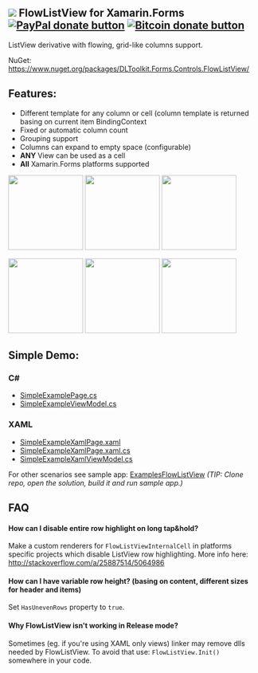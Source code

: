 ## ![](http://res.cloudinary.com/dqeaiomo8/image/upload/c_scale,w_50/v1444578527/DLToolkit/Forms-Controls-128.png) FlowListView for Xamarin.Forms [![PayPal donate button](http://img.shields.io/paypal/donate.png?color=green)](https://www.paypal.com/cgi-bin/webscr?cmd=_s-xclick&hosted_button_id=VPZ4KHKHXXHR2 "Donate to this project using Paypal") [![Bitcoin donate button](http://img.shields.io/bitcoin/donate.png?color=green)](https://blockchain.info/address/16CvewT3QyAc5ATTVNHQ2EomxLQPXxyKQ7 "Donate to this project using Bitcoin")

ListView derivative with flowing, grid-like columns support.

NuGet: https://www.nuget.org/packages/DLToolkit.Forms.Controls.FlowListView/

## Features: 
- Different template for any column or cell (column template is returned basing on current item BindingContext
- Fixed or automatic column count
- Grouping support
- Columns can expand to empty space (configurable)
- **ANY** View can be used as a cell
- **All** Xamarin.Forms platforms supported

<img src="https://raw.githubusercontent.com/daniel-luberda/DLToolkit.Forms.Controls/master/FlowListView/Screenshots/flowlistview1.png" width="150"/> <img src="https://raw.githubusercontent.com/daniel-luberda/DLToolkit.Forms.Controls/master/FlowListView/Screenshots/flowlistview3.png" width="150"/> <img src="https://raw.githubusercontent.com/daniel-luberda/DLToolkit.Forms.Controls/master/FlowListView/Screenshots/flowlistview4.png" width="150"/>

<img src="https://raw.githubusercontent.com/daniel-luberda/DLToolkit.Forms.Controls/master/FlowListView/Screenshots/flowlistview_ios1.png" width="150"/> <img src="https://raw.githubusercontent.com/daniel-luberda/DLToolkit.Forms.Controls/master/FlowListView/Screenshots/flowlistview_ios2.png" width="150"/> <img src="https://raw.githubusercontent.com/daniel-luberda/DLToolkit.Forms.Controls/master/FlowListView/Screenshots/flowlistview_ios3.png" width="150"/>

## Simple Demo:

### C# 
- [SimpleExamplePage.cs](https://github.com/daniel-luberda/DLToolkit.Forms.Controls/blob/master/Examples/ExamplesFlowListView/Pages/SimpleExamplePage.cs)
- [SimpleExampleViewModel.cs](https://github.com/daniel-luberda/DLToolkit.Forms.Controls/blob/master/Examples/ExamplesFlowListView/ViewModels/SimpleExampleViewModel.cs)

### XAML
- [SimpleExampleXamlPage.xaml](https://github.com/daniel-luberda/DLToolkit.Forms.Controls/blob/master/Examples/ExamplesFlowListView/Pages/SimpleExampleXamlPage.xaml)
- [SimpleExampleXamlPage.xaml.cs](https://github.com/daniel-luberda/DLToolkit.Forms.Controls/blob/master/Examples/ExamplesFlowListView/Pages/SimpleExampleXamlPage.xaml.cs)
- [SimpleExampleXamlViewModel.cs](https://github.com/daniel-luberda/DLToolkit.Forms.Controls/blob/master/Examples/ExamplesFlowListView/ViewModels/SimpleExampleXamlViewModel.cs)

For other scenarios see sample app: [ExamplesFlowListView](https://github.com/daniel-luberda/DLToolkit.Forms.Controls/tree/master/Examples/ExamplesFlowListView) *(TIP: Clone repo, open the solution, build it and run sample app.)*

## FAQ

#### How can I disable entire row highlight on long tap&hold? 

Make a custom renderers for `FlowListViewInternalCell` in platforms specific projects which disable ListView row highlighting. More info here: http://stackoverflow.com/a/25887514/5064986

#### How can I have variable row height? (basing on content, different sizes for header and items)

Set `HasUnevenRows` property to `true`.

#### Why FlowListView isn't working in Release mode?

Sometimes (eg. if you're using XAML only views) linker may remove dlls needed by FlowListView. To avoid that use: `FlowListView.Init()` somewhere in your code.